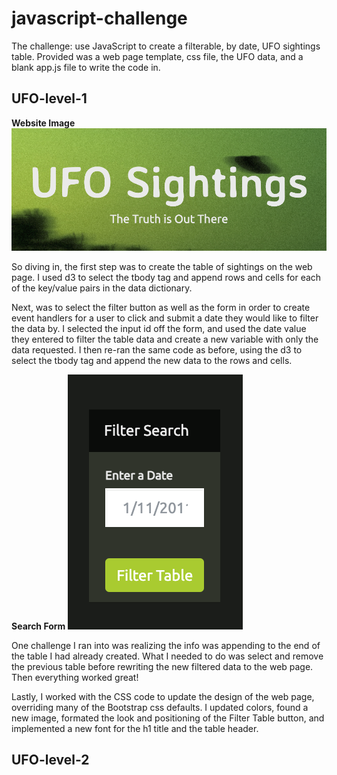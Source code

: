 # javascript-challenge
The challenge: use JavaScript to create a filterable, by date, UFO sightings table. Provided was a web page template, css file, the UFO data, and a blank app.js file to write the code in.

## UFO-level-1

**Website Image**
![Website Image](https://github.com/KristaJoy/javascript-challenge/blob/main/images/sightings.png)

So diving in, the first step was to create the table of sightings on the web page. I used d3 to select the tbody tag and append rows and cells for each of the key/value pairs in the data dictionary.

Next, was to select the filter button as well as the form in order to create event handlers for a user to click and submit a date they would like to filter the data by. I selected the input id off the form, and used the date value they entered to filter the table data and create a new variable with only the data requested. I then re-ran the same code as before, using the d3 to select the tbody tag and append the new data to the rows and cells. 

**Search Form**
![Search Form](https://github.com/KristaJoy/javascript-challenge/blob/main/images/filtersearch.png)

One challenge I ran into was realizing the info was appending to the end of the table I had already created. What I needed to do was select and remove the previous table before rewriting the new filtered data to the web page. Then everything worked great!

Lastly, I worked with the CSS code to update the design of the web page, overriding many of the Bootstrap css defaults. I updated colors, found a new image, formated the look and positioning of the Filter Table button, and implemented a new font for the h1 title and the table header. 

## UFO-level-2





